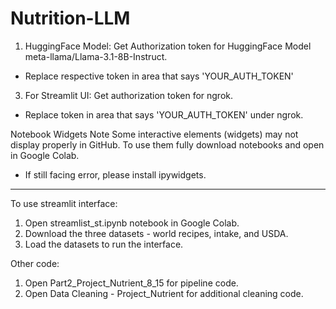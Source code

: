 # Nutrition-LLM
1. HuggingFace Model: Get Authorization token for HuggingFace Model meta-llama/Llama-3.1-8B-Instruct.
- Replace respective token in area that says 'YOUR_AUTH_TOKEN'
3. For Streamlit UI: Get authorization token for ngrok.
- Replace token in area that says 'YOUR_AUTH_TOKEN' under ngrok. 

Notebook Widgets Note
Some interactive elements (widgets) may not display properly in GitHub. To use them fully download notebooks and open in Google Colab. 
- If still facing error, please install ipywidgets.

-------------------------------
To use streamlit interface:
1. Open streamlist_st.ipynb notebook in Google Colab.
2. Download the three datasets - world recipes, intake, and USDA.
3. Load the datasets to run the interface. 

Other code: 
1. Open Part2_Project_Nutrient_8_15 for pipeline code.
2. Open Data Cleaning - Project_Nutrient for additional cleaning code. 
